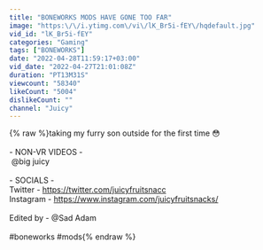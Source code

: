 ```yaml
---
title: "BONEWORKS MODS HAVE GONE TOO FAR"
image: "https:\/\/i.ytimg.com\/vi\/lK_Br5i-fEY\/hqdefault.jpg"
vid_id: "lK_Br5i-fEY"
categories: "Gaming"
tags: ["BONEWORKS"]
date: "2022-04-28T11:59:17+03:00"
vid_date: "2022-04-27T21:01:08Z"
duration: "PT13M31S"
viewcount: "58340"
likeCount: "5004"
dislikeCount: ""
channel: "Juicy"
---
```

{% raw %}taking my furry son outside for the first time  😳<br /><br />- NON-VR VIDEOS -<br />​ @big juicy <br /><br />- SOCIALS -<br />Twitter - <a rel="nofollow" target="blank" href="https://twitter.com/juicyfruitsnacc">https://twitter.com/juicyfruitsnacc</a><br />Instagram - <a rel="nofollow" target="blank" href="https://www.instagram.com/juicyfruitsnacks/">https://www.instagram.com/juicyfruitsnacks/</a><br /><br />Edited by -  @Sad Adam <br /><br />#boneworks #mods{% endraw %}
